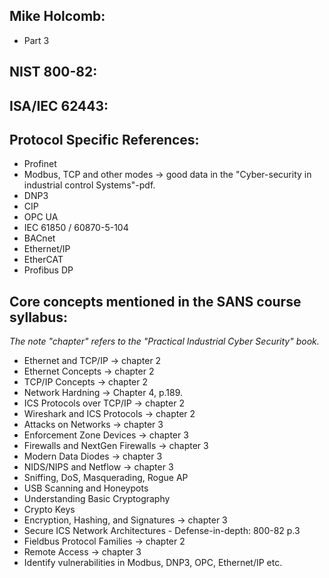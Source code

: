 ## Mike Holcomb:
- Part 3

## NIST 800-82:

## ISA/IEC 62443:

## Protocol Specific References:
- Profinet
- Modbus, TCP and other modes -> good data in the "Cyber-security in industrial control Systems"-pdf.
- DNP3
- CIP
- OPC UA
- IEC 61850 / 60870-5-104
- BACnet
- Ethernet/IP
- EtherCAT
- Profibus DP

## Core concepts mentioned in the SANS course syllabus:
_The note "chapter" refers to the "Practical Industrial Cyber Security" book._ 
- Ethernet and TCP/IP  -> chapter 2
- Ethernet Concepts  -> chapter 2
- TCP/IP Concepts  -> chapter 2
- Network Hardning -> Chapter 4, p.189.
- ICS Protocols over TCP/IP  -> chapter 2
- Wireshark and ICS Protocols  -> chapter 2
- Attacks on Networks -> chapter 3
- Enforcement Zone Devices -> chapter 3
- Firewalls and NextGen Firewalls -> chapter 3
- Modern Data Diodes -> chapter 3
- NIDS/NIPS and Netflow -> chapter 3
- Sniffing, DoS, Masquerading, Rogue AP 
- USB Scanning and Honeypots
- Understanding Basic Cryptography
- Crypto Keys
- Encryption, Hashing, and Signatures -> chapter 3
- Secure ICS Network Architectures - Defense-in-depth: 800-82 p.3
- Fieldbus Protocol Families -> chapter 2
- Remote Access  -> chapter 3
- Identify vulnerabilities in Modbus, DNP3, OPC, Ethernet/IP etc.
